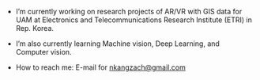 
<!--
**ZachNK/ZachNK** is a ✨ _special_ ✨ repository because its `README.md` (this file) appears on your GitHub profile.

Here are some ideas to get you started:

- 🔭 I’m currently working on ...
- 🌱 I’m currently learning ...
- 👯 I’m looking to collaborate on ...
- 🤔 I’m looking for help with ...
- 💬 Ask me about ...
- 📫 How to reach me: ...
- 😄 Pronouns: ...
- ⚡ Fun fact: ...
-->


- I’m currently working on research projects of AR/VR with GIS data for UAM at Electronics and Telecommunications Research Institute (ETRI) in Rep. Korea.

- I’m also currently learning Machine vision, Deep Learning, and Computer vision.

- How to reach me: E-mail for nkangzach@gmail.com
